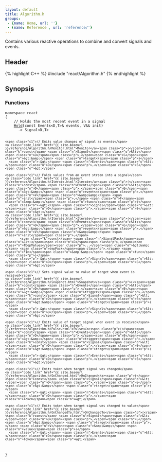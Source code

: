 ```yaml
---
layout: default
title: Algorithm.h
groups: 
 - {name: Home, url: ''}
 - {name: Reference , url: 'reference/'}
---
```

Contains various reactive operations to combine and convert signals and events.

## Header
{% highlight C++ %}
#include "react/Algorithm.h"
{% endhighlight %}

## Synopsis

### Functions

<div class="highlight"><pre><code class="c++"><span class="k">namespace</span> <span class="n">react</span>
<span class="p">{</span>
    <span class="c1">// Holds the most recent event in a signal</span>
    <a class="code_link" href="{{ site.baseurl }}/reference/Algorithm.h/Hold.html">Hold</a><span class="p">(</span><span class="k">const</span> <span class="n">Events</span><span class="o">&lt;</span><span class="n">D</span><span class="p">,</span><span class="n">T</span><span class="o">&gt;&amp;</span> <span class="n">events</span><span class="p">,</span> <span class="n">V</span><span class="o">&amp;&amp;</span> <span class="n">init</span><span class="p">)</span>
      <span class="o">-&gt;</span> <span class="n">Signal</span><span class="o">&lt;</span><span class="n">D</span><span class="p">,</span><span class="n">T</span><span class="o">&gt;</span>

    <span class="c1">// Emits value changes of signal as events</span>
    <a class="code_link" href="{{ site.baseurl }}/reference/Algorithm.h/Monitor.html">Monitor</a><span class="p">(</span><span class="k">const</span> <span class="n">Signal</span><span class="o">&lt;</span><span class="n">D</span><span class="p">,</span><span class="n">S</span><span class="o">&gt;&amp;</span> <span class="n">target</span><span class="p">)</span>
      <span class="o">-&gt;</span> <span class="n">Events</span><span class="o">&lt;</span><span class="n">D</span><span class="p">,</span><span class="n">S</span><span class="o">&gt;</span>

    <span class="c1">// Folds values from an event stream into a signal</span>
    <a class="code_link" href="{{ site.baseurl }}/reference/Algorithm.h/Iterate.html">Iterate</a><span class="p">(</span><span class="k">const</span> <span class="n">Events</span><span class="o">&lt;</span><span class="n">D</span><span class="p">,</span><span class="n">E</span><span class="o">&gt;&amp;</span> <span class="n">events</span><span class="p">,</span> <span class="n">V</span><span class="o">&amp;&amp;</span> <span class="n">init</span><span class="p">,</span> <span class="n">F</span><span class="o">&amp;&amp;</span> <span class="n">func</span><span class="p">)</span>
      <span class="o">-&gt;</span> <span class="n">Signal</span><span class="o">&lt;</span><span class="n">D</span><span class="p">,</span><span class="n">S</span><span class="o">&gt;</span>
    <a class="code_link" href="{{ site.baseurl }}/reference/Algorithm.h/Iterate.html">Iterate</a><span class="p">(</span><span class="k">const</span> <span class="n">Events</span><span class="o">&lt;</span><span class="n">D</span><span class="p">,</span><span class="n">E</span><span class="o">&gt;&amp;</span> <span class="n">events</span><span class="p">,</span> <span class="n">V</span><span class="o">&amp;&amp;</span> <span class="n">init</span><span class="p">,</span>
            <span class="k">const</span> <span class="n">SignalPack</span><span class="o">&lt;</span><span class="n">D</span><span class="p">,</span><span class="n">TDepValues</span><span class="p">...</span><span class="o">&gt;&amp;</span> <span class="n">depPack</span><span class="p">,</span> <span class="n">FIn</span><span class="o">&amp;&amp;</span> <span class="n">func</span><span class="p">)</span>
      <span class="o">-&gt;</span> <span class="n">Signal</span><span class="o">&lt;</span><span class="n">D</span><span class="p">,</span><span class="n">S</span><span class="o">&gt;</span>

    <span class="c1">// Sets signal value to value of target when event is received</span>
    <a class="code_link" href="{{ site.baseurl }}/reference/Algorithm.h/Snapshot.html">Snapshot</a><span class="p">(</span><span class="k">const</span> <span class="n">Events</span><span class="o">&lt;</span><span class="n">D</span><span class="p">,</span><span class="n">E</span><span class="o">&gt;&amp;</span> <span class="n">trigger</span><span class="p">,</span> <span class="k">const</span> <span class="n">Signal</span><span class="o">&lt;</span><span class="n">D</span><span class="p">,</span><span class="n">S</span><span class="o">&gt;&amp;</span> <span class="n">target</span><span class="p">)</span>
      <span class="o">-&gt;</span> <span class="n">Signal</span><span class="o">&lt;</span><span class="n">D</span><span class="p">,</span><span class="n">S</span><span class="o">&gt;</span>

    <span class="c1">// Emits value of target signal when event is received</span>
    <a class="code_link" href="{{ site.baseurl }}/reference/Algorithm.h/Pulse.html">Pulse</a><span class="p">(</span><span class="k">const</span> <span class="n">Events</span><span class="o">&lt;</span><span class="n">D</span><span class="p">,</span><span class="n">E</span><span class="o">&gt;&amp;</span> <span class="n">trigger</span><span class="p">,</span> <span class="k">const</span> <span class="n">Signal</span><span class="o">&lt;</span><span class="n">D</span><span class="p">,</span><span class="n">S</span><span class="o">&gt;&amp;</span> <span class="n">target</span><span class="p">)</span>
      <span class="o">-&gt;</span> <span class="n">Events</span><span class="o">&lt;</span><span class="n">D</span><span class="p">,</span><span class="n">S</span><span class="o">&gt;</span>

    <span class="c1">// Emits token when target signal was changed</span>
    <a class="code_link" href="{{ site.baseurl }}/reference/Algorithm.h/OnChanged.html">OnChanged</a><span class="p">(</span><span class="k">const</span> <span class="n">Signal</span><span class="o">&lt;</span><span class="n">D</span><span class="p">,</span><span class="n">S</span><span class="o">&gt;&amp;</span> <span class="n">target</span><span class="p">)</span>
      <span class="o">-&gt;</span> <span class="n">Events</span><span class="o">&lt;</span><span class="n">D</span><span class="p">,</span><span class="n">Token</span><span class="o">&gt;</span>

    <span class="c1">// Emits token when target signal was changed to value</span>
    <a class="code_link" href="{{ site.baseurl }}/reference/Algorithm.h/OnChangedTo.html">OnChangedTo</a><span class="p">(</span><span class="k">const</span> <span class="n">Signal</span><span class="o">&lt;</span><span class="n">D</span><span class="p">,</span><span class="n">S</span><span class="o">&gt;&amp;</span> <span class="n">target</span><span class="p">,</span> <span class="n">V</span><span class="o">&amp;&amp;</span> <span class="n">value</span><span class="p">)</span>
      <span class="o">-&gt;</span> <span class="n">Events</span><span class="o">&lt;</span><span class="n">D</span><span class="p">,</span><span class="n">Token</span><span class="o">&gt;</span>
<span class="p">}</span>
</code></pre></div>

<!--
namespace react
{
    // Iteratively combines signal value with values from event stream
    Iterate(const Events<D,E>& events, V&& init, F&& func)
      -> Signal<D,S>
    Iterate(const Events<D,E>& events, V&& init,
            const SignalPack<D,TDepValues...>& depPack, FIn&& func)
      -> Signal<D,S>

    // Hold the most recent event in a signal
    Hold(const Events<D,T>& events, V&& init)
      -> Signal<D,T>

    // Sets signal value to value of target when event is received
    Snapshot(const Events<D,E>& trigger, const Signal<D,S>& target)
      -> Signal<D,S>

    // Emits value changes of target signal
    Monitor(const Signal<D,S>& target)
      -> Events<D,S>

    // Emits value of target signal when event is received
    Pulse(const Events<D,E>& trigger, const Signal<D,S>& target)
      -> Events<D,S>

    // Emits token when target signal was changed
    OnChanged(const Signal<D,S>& target)
      -> Events<D,Token>

    // Emits token when target signal was changed to value
    OnChangedTo(const Signal<D,S>& target, V&& value)
      -> Events<D,Token>
}
-->